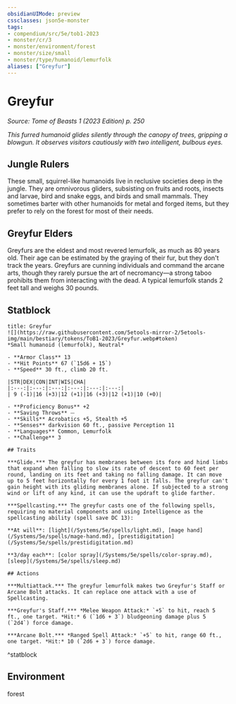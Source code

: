 ```yaml
---
obsidianUIMode: preview
cssclasses: json5e-monster
tags:
- compendium/src/5e/tob1-2023
- monster/cr/3
- monster/environment/forest
- monster/size/small
- monster/type/humanoid/lemurfolk
aliases: ["Greyfur"]
---
```

# Greyfur
*Source: Tome of Beasts 1 (2023 Edition) p. 250*  

*This furred humanoid glides silently through the canopy of trees, gripping a blowgun. It observes visitors cautiously with two intelligent, bulbous eyes.*

## Jungle Rulers

These small, squirrel-like humanoids live in reclusive societies deep in the jungle. They are omnivorous gliders, subsisting on fruits and roots, insects and larvae, bird and snake eggs, and birds and small mammals. They sometimes barter with other humanoids for metal and forged items, but they prefer to rely on the forest for most of their needs.

## Greyfur Elders

Greyfurs are the eldest and most revered lemurfolk, as much as 80 years old. Their age can be estimated by the graying of their fur, but they don't track the years. Greyfurs are cunning individuals and command the arcane arts, though they rarely pursue the art of necromancy—a strong taboo prohibits them from interacting with the dead. A typical lemurfolk stands 2 feet tall and weighs 30 pounds.

## Statblock

```ad-statblock
title: Greyfur
![](https://raw.githubusercontent.com/5etools-mirror-2/5etools-img/main/bestiary/tokens/ToB1-2023/Greyfur.webp#token)
*Small humanoid (lemurfolk), Neutral*

- **Armor Class** 13
- **Hit Points** 67 (`15d6 + 15`)
- **Speed** 30 ft., climb 20 ft.

|STR|DEX|CON|INT|WIS|CHA|
|:---:|:---:|:---:|:---:|:---:|:---:|
| 9 (-1)|16 (+3)|12 (+1)|16 (+3)|12 (+1)|10 (+0)|

- **Proficiency Bonus** +2
- **Saving Throws** ⏤
- **Skills** Acrobatics +5, Stealth +5
- **Senses** darkvision 60 ft., passive Perception 11
- **Languages** Common, Lemurfolk
- **Challenge** 3

## Traits

***Glide.*** The greyfur has membranes between its fore and hind limbs that expand when falling to slow its rate of descent to 60 feet per round, landing on its feet and taking no falling damage. It can move up to 5 feet horizontally for every 1 foot it falls. The greyfur can't gain height with its gliding membranes alone. If subjected to a strong wind or lift of any kind, it can use the updraft to glide farther.

***Spellcasting.*** The greyfur casts one of the following spells, requiring no material components and using Intelligence as the spellcasting ability (spell save DC 13):

**At will**: [light](/Systems/5e/spells/light.md), [mage hand](/Systems/5e/spells/mage-hand.md), [prestidigitation](/Systems/5e/spells/prestidigitation.md)

**3/day each**: [color spray](/Systems/5e/spells/color-spray.md), [sleep](/Systems/5e/spells/sleep.md)

## Actions

***Multiattack.*** The greyfur lemurfolk makes two Greyfur's Staff or Arcane Bolt attacks. It can replace one attack with a use of Spellcasting.

***Greyfur's Staff.*** *Melee Weapon Attack:* `+5` to hit, reach 5 ft., one target. *Hit:* 6 (`1d6 + 3`) bludgeoning damage plus 5 (`2d4`) force damage.

***Arcane Bolt.*** *Ranged Spell Attack:* `+5` to hit, range 60 ft., one target. *Hit:* 10 (`2d6 + 3`) force damage.
```
^statblock

## Environment

forest